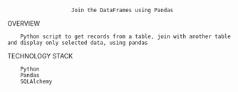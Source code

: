                         Join the DataFrames using Pandas                        


OVERVIEW

        Python script to get records from a table, join with another table and display only selected data, using pandas

TECHNOLOGY STACK

        Python
        Pandas 
        SQLAlchemy

